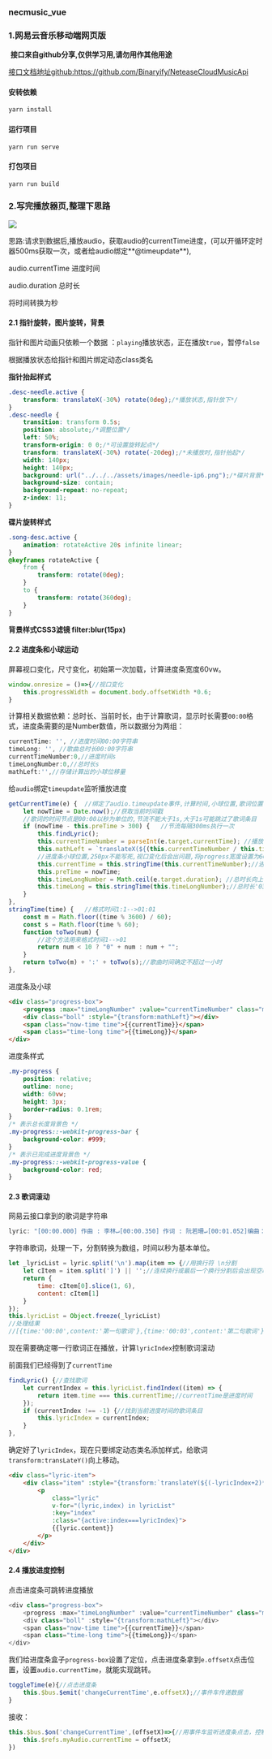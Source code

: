 ### necmusic_vue
### 1.网易云音乐移动端网页版
​	**接口来自github分享,仅供学习用,请勿用作其他用途**

[接口文档地址github:<https://github.com/Binaryify/NeteaseCloudMusicApi> ](https://github.com/Binaryify/NeteaseCloudMusicApi)

#### 安转依赖

```javascript
yarn install
```

#### 运行项目

```javascript
yarn run serve
```

#### 打包项目

```javascript
yarn run build
```

### 2.写完播放器页,整理下思路

<img src='http://n.lovebabyqi.cn/images/player.png'>

思路:请求到数据后,播放audio，获取audio的currentTime进度，(可以开循环定时器500ms获取一次，或者给audio绑定**@timeupdate**),

audio.currentTime 进度时间

audio.duration 总时长

将时间转换为秒

#### 2.1 指针旋转，图片旋转，背景

指针和图片动画只依赖一个数据 ：`playing`播放状态，正在播放`true`，暂停`false`

根据播放状态给指针和图片绑定动态class类名

**指针抬起样式**

```css
.desc-needle.active {
    transform: translateX(-30%) rotate(0deg);/*播放状态,指针放下*/
}
.desc-needle {
    transition: transform 0.5s;
    position: absolute;/*调整位置*/
    left: 50%;
    transform-origin: 0 0;/*可设置旋转起点*/
    transform: translateX(-30%) rotate(-20deg);/*未播放时,指针抬起*/
    width: 140px;
    height: 140px;
    background: url("../../../assets/images/needle-ip6.png");/*碟片背景*/
    background-size: contain;
    background-repeat: no-repeat;
    z-index: 11;
}
```

**碟片旋转样式**

```css
.song-desc.active {
    animation: rotateActive 20s infinite linear;
}
@keyframes rotateActive {
    from {
        transform: rotate(0deg);
    }
    to {
        transform: rotate(360deg);
    }
}
```

**背景样式CSS3滤镜 filter:blur(15px)**

#### 2.2 进度条和小球运动

屏幕视口变化，尺寸变化，初始第一次加载，计算进度条宽度60vw。

```javascript
window.onresize = ()=>{//视口变化
    this.progressWidth = document.body.offsetWidth *0.6;
}
```

计算相关数据依赖：总时长、当前时长，由于计算歌词，显示时长需要`00:00`格式，进度条需要的是Number数值，所以数据分为两组：

```javascript
currentTime: '', //进度时间00:00字符串
timeLong: '', //歌曲总时长00:00字符串
currentTimeNumber:0,//进度时间s
timeLongNumber:0,//总时长s
mathLeft:'',//存储计算出的小球位移量
```

给`audio`绑定`timeupdate`监听播放进度

```javascript
getCurrentTime(e) {  //绑定了audio.timeupdate事件,计算时间,小球位置,歌词位置
    let nowTime = Date.now();//获取当前时间戳
    //歌词的时间节点是00:00以秒为单位的,节流不能大于1s,大于1s可能跳过了歌词条目
    if (nowTime - this.preTime > 300) {   //节流每隔300ms执行一次
        this.findLyric();
        this.currentTimeNumber = parseInt(e.target.currentTime); //播放进度取整，s为单位
        this.mathLeft = `translateX(${(this.currentTimeNumber / this.timeLongNumber) * (this.progressWidth) + "px"})`;
        //进度条小球位置,250px不能写死,视口变化后会出问题,将progress宽度设置为60vw,挂载时计算一次60vw
        this.currentTime = this.stringTime(this.currentTimeNumber);//进度时间
        this.preTime = nowTime;
        this.timeLongNumber = Math.ceil(e.target.duration); //总时长向上取整s为单位
        this.timeLong = this.stringTime(this.timeLongNumber);//总时长'03:10'
    }
},
stringTime(time) {   //格式时间1:1-->01:01
    const m = Math.floor((time % 3600) / 60);
    const s = Math.floor(time % 60);
    function toTwo(num) {
        //这个方法用来格式时间1-->01
        return num < 10 ? "0" + num : num + "";
    }
    return toTwo(m) + ':' + toTwo(s);//歌曲时间确定不超过一小时
},
```



进度条及小球

```html
<div class="progress-box">
    <progress :max="timeLongNumber" :value="currentTimeNumber" class="my-progress"></progress>
    <div class="boll" :style="{transform:mathLeft}"></div>
    <span class="now-time time">{{currentTime}}</span>
    <span class="time-long time">{{timeLong}}</span>
</div>
```

进度条样式

```css
.my-progress {
    position: relative;
    outline: none;
    width: 60vw;
    height: 3px;
    border-radius: 0.1rem;
}
/* 表示总长度背景色 */
.my-progress::-webkit-progress-bar {
    background-color: #999;
}
/* 表示已完成进度背景色 */
.my-progress::-webkit-progress-value {
    background-color: red;
}
```

#### 2.3 歌词滚动

网易云接口拿到的歌词是字符串

```javascript
lyric: "[00:00.000] 作曲 : 李林↵[00:00.350] 作词 : 阮若珊↵[00:01.052]编曲：谭畅/陈麒元↵[00:01.203]制作人：蔡诚俊↵[00:01.334]Rap词：大宝Bles.P↵[00:05.033]↵[00:47.410]人人（那个）都说（哎）沂蒙山好↵[00:57.801]沂蒙（那个）山上（哎）好风光↵[01:08.153]青山（那个）绿水（哎）多好看↵[01:18.326]风吹（那个）草低（哎）见牛羊↵[01:30.329]听闻人们传说↵[01:31.582]沂蒙山的幅员辽阔↵[01:33.012]风光旖旎↵[01:34.046]任凭岁月蹉跎↵[01:35.562]青山绿水倒影英雄气魄↵[01:37.706]万担谷子堆满仓门↵[01:39.327]红色精神是承诺↵[01:40.692]哎人人都说它好↵[01:42.556]沂蒙心系四方↵[01:44.052]改革开放新的篇章↵[01:45.847]哎人人都说它好↵[01:47.758]沂蒙精神↵[01:48.637]我早已铭记心上↵[01:50.801]高梁（那个）红来（哎）稻花香↵[02:00.819]万担（那个）谷子（哎）堆满仓↵[02:30.657]人人（那个）都说（哎）沂蒙山好↵[02:40.712]沂蒙（那个）山上（哎）好风光↵[02:50.751]沂蒙（那个）山上（哎）好风光↵[03:14.674]↵[03:15.462]吉他:陈麒元↵[03:15.736]贝斯:陈麒元↵[03:16.086]录音：李雯蕙↵[03:16.367]录音室：悦晟音乐&和声录音棚↵[03:16.802]混音：江松松↵[03:17.121]混音室：北京九紫天诚录音室↵[03:20.076]↵[03:20.433]“回乡遇见美丽中国”↵[03:20.780]—2020春节网络传播行动↵[03:21.495]联合出品：中国青年报社↵[03:21.881]营销推广：北京智慧大狗文化传媒有限公司↵[03:22.239]制作出品：悦晟雷音（北京）文化传媒有限公司↵"
```

字符串歌词，处理一下，分割转换为数组，时间以秒为基本单位。

```javascript
let _lyricList = lyric.split('\n').map(item => {//用换行符 \n分割
    let cItem = item.split(']') || '';//连续换行或最后一个换行分割后会出现空串,split出错
    return {
        time: cItem[0].slice(1, 6),
        content: cItem[1]
    }
});
this.lyricList = Object.freeze(_lyricList)
//处理结果
//[{time:'00:00',content:'第一句歌词'},{time:'00:03',content:'第二句歌词'}]
```

现在需要确定哪一行歌词正在播放，计算`lyricIndex`控制歌词滚动

前面我们已经得到了`currentTime`

```javascript
findLyric() {//查找歌词
    let currentIndex = this.lyricList.findIndex((item) => {
        return item.time === this.currentTime;//currentTime是进度时间
    });
    if (currentIndex !== -1) {//找到当前进度时间的歌词条目
        this.lyricIndex = currentIndex;
    }
},
```

确定好了`lyricIndex`，现在只要绑定动态类名添加样式，给歌词`transform:transLateY()`向上移动。

```html
<div class="lyric-item">
    <div class="item" :style="{transform:`translateY(${(-lyricIndex+2)*22+'px'})`}">
        <p
            class="lyric"
            v-for="(lyric,index) in lyricList"
            :key="index"
            :class="{active:index===lyricIndex}">
            {{lyric.content}}
        </p>
    </div>
</div>
```

#### 2.4 播放进度控制

点击进度条可跳转进度播放

```javascript
<div class="progress-box">
    <progress :max="timeLongNumber" :value="currentTimeNumber" class="my-progress"></progress>
    <div class="boll" :style="{transform:mathLeft}"></div>
    <span class="now-time time">{{currentTime}}</span>
    <span class="time-long time">{{timeLong}}</span>
</div>
```

我们给进度条盒子`progress-box`设置了定位，点击进度条拿到`e.offsetX`点击位置，设置`audio.currentTime`，就能实现跳转。

```javascript
toggleTime(e){//点击进度条
    this.$bus.$emit('changeCurrentTime',e.offsetX);//事件车传递数据
}
```

接收：

```javascript
this.$bus.$on('changeCurrentTime',(offsetX)=>{//用事件车监听进度条点击，控制播放进度
    this.$refs.myAudio.currentTime = offsetX;
})
```

